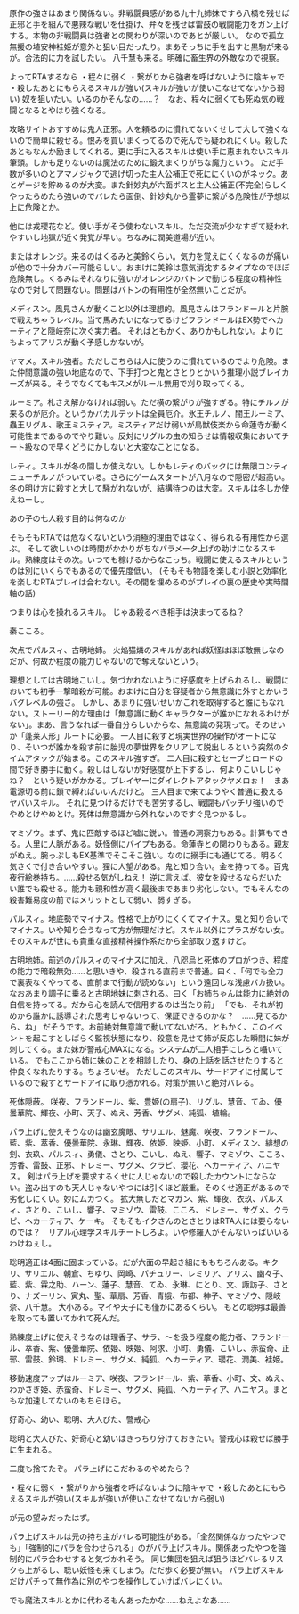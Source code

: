 原作の強さはあまり関係ない。非戦闘員感がある九十九姉妹ですら八橋を残せば正邪と手を組んで悪辣な戦いを仕掛け、弁々を残せば雷鼓の戦闘能力をガン上げする。本物の非戦闘員は強者との関わりが深いのであとが厳しい。
なので孤立無援の埴安神袿姫が意外と狙い目だったり。まあそっちに手を出すと黒駒が来るが。合法的に力を試したい。
八千慧も来る。明確に畜生界の外敵なので視察。

よってRTAするなら
・程々に弱く
・繋がりから強者を呼ばないように陰キャで
・殺したあとにもらえるスキルが強い(スキルが強いが使いこなせてないから弱い)
奴を狙いたい。いるのかそんなの……？　なお、程々に弱くても死ぬ気の戦闘となるとやはり強くなる。

攻略サイトおすすめは鬼人正邪。人を頼るのに慣れてないくせして大して強くないので簡単に殺せる。恨みを買いまくってるので死んでも疑われにくい。殺したあともなんか励ましてくれる。更に手に入るスキルは使い手に恵まれないスキル筆頭。しかも足りないのは魔法のために鍛えまくりがちな魔力という。
ただ手数が多いのとアマノジャクで逃げ切った主人公補正で死ににくいのがネック。あとゲージを貯めるのが大変。また針妙丸が六面ボスと主人公補正(不完全)らしくやったらめたら強いのでバレたら面倒、針妙丸から霊夢に繋がる危険性が予想以上に危険とか。

他には戎瓔花など。使い手がそう使わないスキル。ただ交流が少なすぎて疑われやすいし地獄が近く発覚が早い。ちなみに潤美道場が近い。

またはオレンジ。来るのはくるみと美鈴くらい。気力を覚えにくくなるのが痛いが他ので十分カバー可能らしい。おまけに美鈴は意気消沈するタイプなのでほぼ危険無し。くるみはそれなりに強いがオレンジのバトンで動じる程度の精神性なので対して問題ない。問題はバトンの有用性が全然無いことだが。

メディスン。風見さんが動くこと以外は理想的。風見さんはフランドールと片腕で戦えちゃうレベル。当て馬みたいになってるけどフランドールはEX勢でヘカーティアと隠岐奈に次ぐ実力者。
それはともかく、ありかもしれない。よりにもよってアリスが動く予感しかないが。

ヤマメ。スキル強者。ただしこちらは人に使うのに慣れているのでより危険。また仲間意識の強い地底なので、下手打つと鬼とさとりとかいう推理小説ブレイカーズが来る。そうでなくてもキスメがルール無用で刈り取ってくる。

ルーミア。札さえ解かなければ弱い。ただ横の繋がりが強すぎる。特にチルノが来るのが厄介。というかバカルテットは全員厄介。氷王チルノ、闇王ルーミア、蟲王リグル、歌王ミスティア。ミスティアだけ弱いが鳥獣伎楽から命蓮寺が動く可能性まであるのでやり難い。反対にリグルの虫の知らせは情報収集においてチート級なので早くどうにかしないと大変なことになる。

レティ。スキルが冬の間しか使えない。しかもレティのバックには無限コンティニューチルノがついている。さらにゲームスタートが八月なので隠密が超高い。冬の明け方に殺すと大して騒がれないが、結構待つのは大変。スキルは冬しか使えねーし。

あの子の七人殺す目的は何なのか


そもそもRTAでは危なくないという消極的理由ではなく、得られる有用性から選ぶ。
そして欲しいのは時間がかかりがちなパラメータ上げの助けになるスキル。熟練度はその次。いつでも稼げるからなこっち。戦闘に使えるスキルというのは別にいくらでもあるので優先度低い。
(そもそも物語を楽しむ小説と効率化を楽しむRTAプレイは合わない。その間を埋めるのがプレイの裏の歴史や実時間軸の話)

つまりは心を操れるスキル。
じゃあ殺るべき相手は決まってるね？

秦こころ。

次点でパルスィ、古明地姉。
火焔猫燐のスキルがあれば妖怪はほぼ敵無しなのだが、何故か程度の能力じゃないので奪えないという。

理想としては古明地こいし。気づかれないように好感度を上げられるし、戦闘においても初手一撃暗殺が可能。おまけに自分を容疑者から無意識に外すとかいうバグレベルの強さ。
しかし、あまりに強いせいかこれを取得すると誰にもなれない。ストーリー的な理由は「無意識に動くキャラクターが誰かになれるわけがない」。まあ、言うなれば一番自分らしいからな、無意識の発現って。そのせいか「蓬莱人形」ルートに必要。
一人目に殺すと現実世界の操作がオートになり、そいつが誰かを殺す前に胎児の夢世界をクリアして脱出しろという突然のタイムアタックが始まる。このスキル強すぎ。
二人目に殺すとセーブとロードの間で好き勝手に動く。殺しはしないが好感度が上下するし、何よりこいしじゃね？　という疑いがかかる。プレイヤーにダイレクトアタックヤメロぉ！　まあ電源切る前に鎖で縛ればいいんだけど。
三人目まで来てようやく普通に扱えるヤバいスキル。
それに見つけるだけでも苦労するし、戦闘もバッチリ強いのでやめとけやめとけ。死体は無意識から外れないのですぐ見つかるし。

マミゾウ。まず、鬼に匹敵するほど嘘に鋭い。普通の洞察力もある。計算もできる。人里に人脈がある。妖怪側にパイプもある。命蓮寺との関わりもある。親友がぬえ。腕っぷしもEX基準でそこそこ強い。なのに搦手にも通じてる。明るく気さくで付き合いやすい。狸に人望がある。鬼と知り合い。金を持ってる。百鬼夜行絵巻持ち。……殺せる気がしねえ！
逆に言えば、彼女を殺せるならだいたい誰でも殺せる。能力も親和性が高く最後まであまり劣化しない。でもそんなの殺害難易度の前ではメリットとして弱い、弱すぎる。

パルスィ。地底勢でマイナス。性格で上がりにくくてマイナス。鬼と知り合いでマイナス。いや知り合うなって方が無理だけど。スキル以外にプラスがない女。そのスキルが世にも貴重な直接精神操作系だから全部取り返すけど。

古明地姉。前述のパルスィのマイナスに加え、八咫烏と死体のプロがつき、程度の能力で暗殺無効……と思いきや、殺される直前まで普通。曰く、「何でも全力で裏表なくやってる、直前まで行動が読めない」という遠回しな浅慮バカ扱い。
なおあまり調子に乗ると古明地妹に刺される。曰く「お姉ちゃんは能力に絶対の自信を持ってる。だから心を読んで信用するのは当たり前」
「でも、それが初めから誰かに誘導された思考じゃないって、保証できるのかな？　……見てるから、ね」
だそうです。お前絶対無意識で動いてないだろ。ともかく、このイベントを起こすとしばらく監視状態になり、殺意を見せて姉が反応した瞬間に妹が刺してくる。また妹が警戒心MAXになる。システムが二人相手にしろと囁いている。
でもここから姉に妹のことを相談したり、身の上話を話させたりすると仲良くなれたりする。ちょろいぜ。
ただしこのスキル、サードアイに付属しているので殺すとサードアイに取り憑かれる。対策が無いと絶対バレる。

死体隠蔽。
咲夜、フランドール、紫、豊姫(の扇子)、リグル、慧音、てゐ、優曇華院、輝夜、小町、天子、ぬえ、芳香、サグメ、純狐、埴輪。

パラ上げに使えそうなのは幽玄魔眼、サリエル、魅魔、咲夜、フランドール、藍、紫、萃香、優曇華院、永琳、輝夜、依姫、映姫、小町、メディスン、緋想の剣、衣玖、パルスィ、勇儀、さとり、こいし、ぬえ、響子、マミゾウ、こころ、芳香、雷鼓、正邪、ドレミー、サグメ、クラピ、瓔花、ヘカーティア、ハニヤス。
剣はパラ上げを要求するくせに人じゃないので殺したカウントにならない。盗み出すのも天人じゃないやつには引くほど厳重。そのくせ適正があるので劣化しにくい。妙にムカつく。
拡大無しだとマガン、紫、輝夜、衣玖、パルスィ、さとり、こいし、響子、マミゾウ、雷鼓、こころ、ドレミー、サグメ、クラピ、ヘカーティア、ケーキ。
そもそもイクさんのとさとりはRTA人には要らないのでは？　リアル心理学スキルチートしろよ。いや修羅人がそんないっぱいいるわけねぇし。



聡明適正は4面に固まっている。だが六面の早起き組にももちろんある。キクリ、サリエル、朝倉、ちゆり、岡崎、パチュリー、レミリア、アリス、幽々子、藍、紫、霖之助、ハーン、蓮子、慧音、てゐ、永琳、にとり、文、諏訪子、さとり、ナズーリン、寅丸、聖、華扇、芳香、青娥、布都、神子、マミゾウ、隠岐奈、八千慧。
大小ある。マイや天子にも僅かにあるくらい。
もとの聡明は最善を取っても置いてかれて死んだ。

熟練度上げに使えそうなのは理香子、サラ、〜を扱う程度の能力者、フランドール、萃香、紫、優曇華院、依姫、映姫、阿求、小町、勇儀、こいし、赤蛮奇、正邪、雷鼓、鈴瑚、ドレミー、サグメ、純狐、ヘカーティア、瓔花、潤美、袿姫。

移動速度アップはルーミア、咲夜、フランドール、紫、萃香、小町、文、ぬえ、わかさぎ姫、赤蛮奇、ドレミー、サグメ、純狐、ヘカーティア、ハニヤス。まともな加速してないのもちらほら。

好奇心、幼い、聡明、大人びた、警戒心

聡明と大人びた、好奇心と幼いはきっちり分けておきたい。警戒心は殺せば勝手に生まれる。


二度も捨てたぞ。
パラ上げにこだわるのやめたら？

・程々に弱く
・繋がりから強者を呼ばないように陰キャで
・殺したあとにもらえるスキルが強い(スキルが強いが使いこなせてないから弱い)

が元の望みだったはず。

パラ上げスキルは元の持ち主がバレる可能性がある。「全然関係なかったやつでも」「強制的にパラを合わせられる」のがパラ上げスキル。関係あったやつを強制的にパラ合わせすると気づかれそう。
同じ集団を狙えば狙うほどバレるリスクも上がるし、聡い妖怪も来てしまう。ただ歩く必要が無い。
パラ上げスキルだけパチって無作為に別のやつを操作していけばバレにくい。

でも魔法スキルとかに代わるもんあったかな……ねえよなあ……









